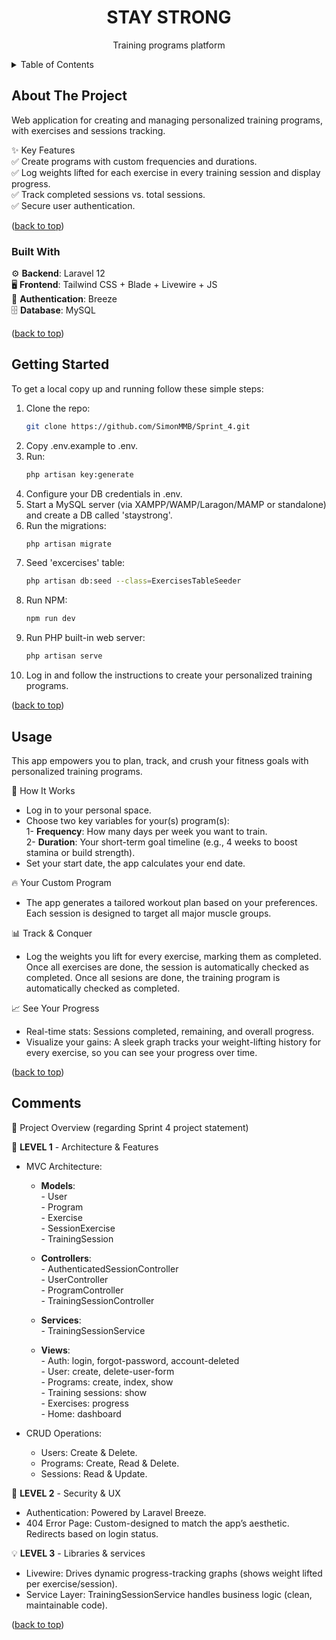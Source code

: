<a id="readme-top"></a>

<h1 align="center">STAY STRONG</h1>
<p align="center">Training programs platform</p>

<details>
  <summary>Table of Contents</summary>
  <ol>
    <li><a href="#about-the-project">About The Project</a></li>  
    <li><a href="#built-with">Built With</a></li>
    <li><a href="#getting-started">Getting Started</a></li>
    <li><a href="#usage">Usage</a></li>
    <li><a href="#comments">Comments</a></li>
  </ol>
</details>

## About The Project
Web application for creating and managing personalized training programs, with exercises and sessions tracking.

✨ Key Features<br>
✅ Create programs with custom frequencies and durations.<br>
✅ Log weights lifted for each exercise in every training session and display progress.<br>
✅ Track completed sessions vs. total sessions.<br>
✅ Secure user authentication.

<p align="left">(<a href="#readme-top">back to top</a>)</p>

### Built With<br>
⚙️ **Backend**: Laravel 12<br>
🖥️ **Frontend**: Tailwind CSS + Blade + Livewire + JS<br>
🔑 **Authentication**: Breeze<br>
🗄️ **Database**: MySQL

<p align="left">(<a href="#readme-top">back to top</a>)</p>

## Getting Started
To get a local copy up and running follow these simple steps:

1. Clone the repo:
   ```sh
   git clone https://github.com/SimonMMB/Sprint_4.git
   ```
2. Copy .env.example to .env.<br>
3. Run: 
   ```sh
   php artisan key:generate
   ```
4. Configure your DB credentials in .env.<br>
5. Start a MySQL server (via XAMPP/WAMP/Laragon/MAMP or standalone) and create a DB called 'staystrong'.
6. Run the migrations:
   ```sh
   php artisan migrate
   ```
7. Seed 'excercises' table:
   ```sh
   php artisan db:seed --class=ExercisesTableSeeder
   ```
8. Run NPM: 
   ```sh
   npm run dev
   ```
9. Run PHP built-in web server: 
   ```sh
   php artisan serve
   ```
10. Log in and follow the instructions to create your personalized training programs.

<p align="left">(<a href="#readme-top">back to top</a>)</p>

## Usage
This app empowers you to plan, track, and crush your fitness goals with personalized training programs.

🚀 How It Works
* Log in to your personal space.
* Choose two key variables for your(s) program(s):<br>
         1- **Frequency**: How many days per week you want to train.<br>
         2- **Duration**: Your short-term goal timeline (e.g., 4 weeks to boost stamina or build strength).<br>
* Set your start date, the app calculates your end date.

🔥 Your Custom Program
* The app generates a tailored workout plan based on your preferences. Each session is designed to target all major muscle groups.

📊 Track & Conquer
* Log the weights you lift for every exercise, marking them as completed. Once all exercises are done, the session is automatically checked as completed. Once all sesions are done, the training program is automatically checked as completed.

📈 See Your Progress
* Real-time stats: Sessions completed, remaining, and overall progress.
* Visualize your gains: A sleek graph tracks your weight-lifting history for every exercise, so you can see your progress over time.

<p align="left">(<a href="#readme-top">back to top</a>)</p>

## Comments
🚀 Project Overview (regarding Sprint 4 project statement)

📌 **LEVEL 1** - Architecture & Features
* MVC Architecture:
   * **Models**:<br> 
         - User<br>
         - Program<br>
         - Exercise<br>
         - SessionExercise<br> 
         - TrainingSession<br>
   
   * **Controllers**:<br>
         - AuthenticatedSessionController<br>
         - UserController<br>
         - ProgramController<br>
         - TrainingSessionController<br>

   * **Services**:<br> 
         - TrainingSessionService<br>

   * **Views**:<br> 
         - Auth: login, forgot-password, account-deleted<br>
         - User: create, delete-user-form<br>
         - Programs: create, index, show<br>
         - Training sessions: show<br>
         - Exercises: progress<br>
         - Home: dashboard

* CRUD Operations:
   - Users: Create & Delete.
   - Programs: Create, Read & Delete.
   - Sessions: Read & Update.

🔐 **LEVEL 2** - Security & UX
* Authentication: Powered by Laravel Breeze.
* 404 Error Page: Custom-designed to match the app’s aesthetic. Redirects based on login status.

💡 **LEVEL 3** - Libraries & services
* Livewire: Drives dynamic progress-tracking graphs (shows weight lifted per exercise/session).
* Service Layer: TrainingSessionService handles business logic (clean, maintainable code).

<p align="left">(<a href="#readme-top">back to top</a>)</p>